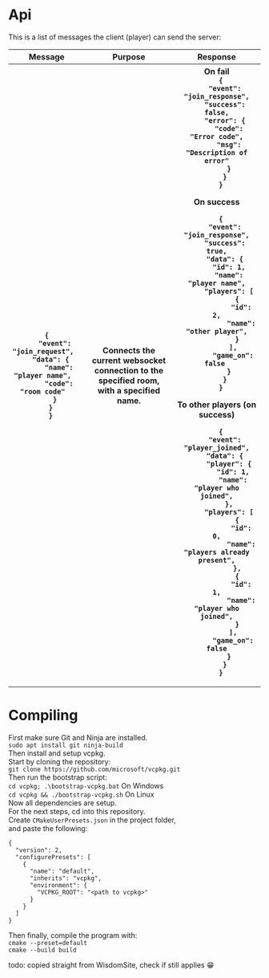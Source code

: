 # Api
This is a list of messages the client (player) can send the server:  

<table>
<tr>
  <th>Message</th>
  <th>Purpose</th>
  <th>Response</th>
</tr>
<tr>
  <th>
  <code>
  {  
    "event": "join_request",  
    "data": {  
      "name": "player name",  
      "code": "room code"  
      }  
    }  
  }
  </code>
  </th>
  <th>
  Connects the current websocket connection to the specified room, with a specified name. 
  </th>
  <th>
  On fail
  <code>
  {
    "event": "join_response",
    "success": false,
    "error": {
      "code": "Error code",
      "msg": "Description of error"
      }
    }
  }
  </code><br>
  On success<br>
  <code>
  {
    "event": "join_response",
    "success": true,
    "data": {
      "id": 1,
      "name": "player name",
      "players": [
          {
            "id": 2,
            "name": "other player",
          }
        ],
        "game_on": false 
      }
    }
  }
  </code><br>
  To other players (on success)<br>
  <code>
  {
    "event": "player_joined",
    "data": {
      "player": {
        "id": 1,
        "name": "player who joined",
      },
      "players": [
          {
            "id": 0,
            "name": "players already present",
          },
          {
            "id": 1,
            "name": "player who joined",
          }
        ],
        "game_on": false
      }
    }
  }
  </code>
  </th>
</tr>
</table>

# Compiling
First make sure Git and Ninja are installed.  
```sudo apt install git ninja-build```  
Then install and setup vcpkg.  
Start by cloning the repository:  
```git clone https://github.com/microsoft/vcpkg.git```  
Then run the bootstrap script:  
```cd vcpkg; .\bootstrap-vcpkg.bat``` On Windows  
```cd vcpkg && ./bootstrap-vcpkg.sh``` On Linux  
Now all dependencies are setup.  
For the next steps, cd into this repository.   
Create ```CMakeUserPresets.json``` in the project folder,  
and paste the following:  
```
{
  "version": 2,
  "configurePresets": [
    {
      "name": "default",
      "inherits": "vcpkg",
      "environment": {
        "VCPKG_ROOT": "<path to vcpkg>"
      }
    }
  ]
}
```
Then finally, compile the program with:  
```cmake --preset=default```  
```cmake --build build```  

todo: copied straight from WisdomSite, check if still applies :grin: